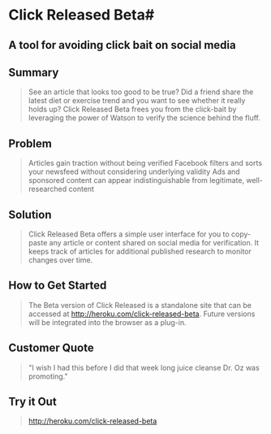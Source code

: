 # Click Released Beta#

<!-- 
> This material was originally posted [here](http://www.quora.com/What-is-Amazons-approach-to-product-development-and-product-management). It is reproduced here for posterities sake.

There is an approach called "working backwards" that is widely used at Amazon. They work backwards from the customer, rather than starting with an idea for a product and trying to bolt customers onto it. While working backwards can be applied to any specific product decision, using this approach is especially important when developing new products or features.

For new initiatives a product manager typically starts by writing an internal press release announcing the finished product. The target audience for the press release is the new/updated product's customers, which can be retail customers or internal users of a tool or technology. Internal press releases are centered around the customer problem, how current solutions (internal or external) fail, and how the new product will blow away existing solutions.

If the benefits listed don't sound very interesting or exciting to customers, then perhaps they're not (and shouldn't be built). Instead, the product manager should keep iterating on the press release until they've come up with benefits that actually sound like benefits. Iterating on a press release is a lot less expensive than iterating on the product itself (and quicker!).

If the press release is more than a page and a half, it is probably too long. Keep it simple. 3-4 sentences for most paragraphs. Cut out the fat. Don't make it into a spec. You can accompany the press release with a FAQ that answers all of the other business or execution questions so the press release can stay focused on what the customer gets. My rule of thumb is that if the press release is hard to write, then the product is probably going to suck. Keep working at it until the outline for each paragraph flows. 

Oh, and I also like to write press-releases in what I call "Oprah-speak" for mainstream consumer products. Imagine you're sitting on Oprah's couch and have just explained the product to her, and then you listen as she explains it to her audience. That's "Oprah-speak", not "Geek-speak".

Once the project moves into development, the press release can be used as a touchstone; a guiding light. The product team can ask themselves, "Are we building what is in the press release?" If they find they're spending time building things that aren't in the press release (overbuilding), they need to ask themselves why. This keeps product development focused on achieving the customer benefits and not building extraneous stuff that takes longer to build, takes resources to maintain, and doesn't provide real customer benefit (at least not enough to warrant inclusion in the press release).
 -->
## A tool for avoiding click bait on social media ##

## Summary ##
  > See an article that looks too good to be true? Did a friend share the latest diet or exercise trend and you want to see whether it really holds up? Click Released Beta frees you from the click-bait by leveraging the power of Watson to verify the science behind the fluff.

## Problem ##
  > Articles gain traction without being verified
  > Facebook filters and sorts your newsfeed without considering underlying validity
  > Ads and sponsored content can appear indistinguishable from legitimate, well-researched content

## Solution ##
  > Click Released Beta offers a simple user interface for you to copy-paste any article or content shared on social media for verification. It keeps track of articles for additional published research to monitor changes over time.

## How to Get Started ##
  > The Beta version of Click Released is a standalone site that can be accessed at http://heroku.com/click-released-beta. Future versions will be integrated into the browser as a plug-in.

## Customer Quote ##
  > "I wish I had this before I did that week long juice cleanse Dr. Oz was promoting."

## Try it Out ##
  > http://heroku.com/click-released-beta
